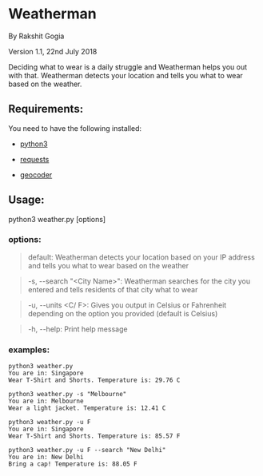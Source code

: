 # Weatherman
By Rakshit Gogia

Version 1.1, 22nd July 2018

Deciding what to wear is a daily struggle and Weatherman helps you out with that.
Weatherman detects your location and tells you what to wear based on the weather.

## Requirements:
You need to have the following installed:
- [python3](https://www.python.org/downloads/)

- [requests](http://docs.python-requests.org/en/master/)

- [geocoder](https://pypi.org/project/geocoder/1.0.0/)


## Usage:
python3 weather.py \[options]

### options:

> default: Weatherman detects your location based on your IP address and tells you what to wear based on the weather

> -s, --search "\<City Name>": Weatherman searches for the city you entered
 and tells residents of that city what to wear

> -u, --units <C/ F>: Gives you output in Celsius or Fahrenheit depending
on the option you provided (default is Celsius)

> -h, --help: Print help message

### examples:

```
python3 weather.py
You are in: Singapore
Wear T-Shirt and Shorts. Temperature is: 29.76 C
```

```
python3 weather.py -s "Melbourne"
You are in: Melbourne
Wear a light jacket. Temperature is: 12.41 C
```

```
python3 weather.py -u F
You are in: Singapore
Wear T-Shirt and Shorts. Temperature is: 85.57 F
```

```
python3 weather.py -u F --search "New Delhi"
You are in: New Delhi
Bring a cap! Temperature is: 88.05 F
```

